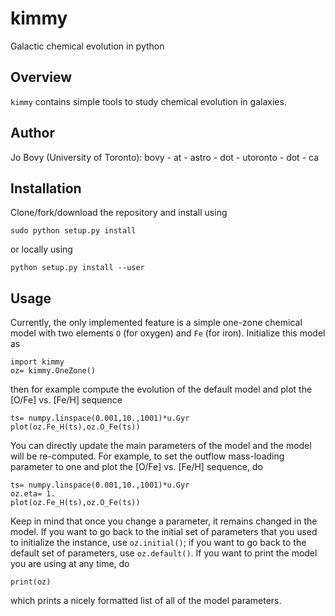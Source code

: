 # kimmy

Galactic chemical evolution in python

## Overview

``kimmy`` contains simple tools to study chemical evolution in galaxies.

## Author

Jo Bovy (University of Toronto): bovy - at - astro - dot - utoronto - dot - ca

## Installation

Clone/fork/download the repository and install using
```
sudo python setup.py install
```
or locally using
```
python setup.py install --user
```

## Usage

Currently, the only implemented feature is a simple one-zone chemical model with two elements ``O`` (for oxygen) and ``Fe`` (for iron). Initialize this model as
```
import kimmy
oz= kimmy.OneZone()
```
then for example compute the evolution of the default model and plot the [O/Fe] vs. [Fe/H] sequence
```
ts= numpy.linspace(0.001,10.,1001)*u.Gyr
plot(oz.Fe_H(ts),oz.O_Fe(ts))
```
You can directly update the main parameters of the model and the model will be re-computed. For example, to set the outflow mass-loading parameter to one and plot the [O/Fe] vs. [Fe/H] sequence, do
```
ts= numpy.linspace(0.001,10.,1001)*u.Gyr
oz.eta= 1.
plot(oz.Fe_H(ts),oz.O_Fe(ts))
```
Keep in mind that once you change a parameter, it remains changed in the model. If you want to go back to the initial set of parameters that you used to initialize the instance, use ``oz.initial()``; if you want to go back to the default set of parameters, use ``oz.default()``. If you want to print the model you are using at any time, do
```
print(oz)
```
which prints a nicely formatted list of all of the model parameters.
